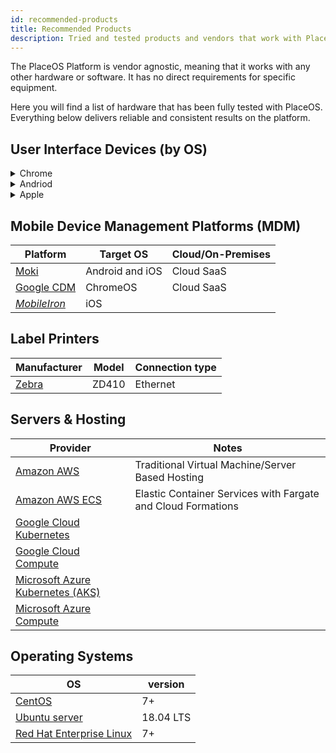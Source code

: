 ```yaml
---
id: recommended-products
title: Recommended Products
description: Tried and tested products and vendors that work with PlaceOS
---
```


The PlaceOS Platform is vendor agnostic, meaning that it works with any other hardware or software.
It has no direct requirements for specific equipment. 

Here you will find a list of hardware that has been fully tested with PlaceOS.
Everything below delivers reliable and consistent results on the platform.

## User Interface Devices (by OS)

<details>
  <summary>Chrome</summary> 

  |Manufacturer |Model | Use Case | Notes
  |---| ---|---|---|
  AOpen|[WT-10M-FRG Chromebase Mini 10"](http://www.goodson.com.au/product/aopen-10-google-chromebase-mini-touch-system-wt10chrome-5587) | Room Booking, <br/>Room Control |Supports remote management via Google CDM.|
  AOpen|[ChromeBox Commercial](https://aopensolutions.com/product/chromebox-commercial/)|Visitor Kiosks, <br/>Information Kiosks|	Compatible with HID Touch Compliant Screens for Larger Kiosks. <br/> Supports remote management via Google CDM.
  <i>InTouch</i>|[INDT Range](https://intouchscreens.com.au/touch-screens/)|Room Booking, <br/>Room Control, <br/> Visitor Kiosks, <br/>Information Kiosks|Range of Chrome OS Based Display Solutions ranging from 10" - 55" including models with cameras, scanners and printers.

</details>

<details>
  <summary>Andriod</summary> 

|Manufacturer |Model | Use Case | Notes
|---| ---|---|---|
QBic|[TD-1060P](https://www.qbictechnology.com/td-1060slim)|Room Booking, <br/>Room Control|Native Android Devices featuring full API that allows device configuration as part of a System in PlaceOS Backoffice. 
Samsung|[Tab (all)](https://www.samsung.com/au/tablets/)|Room Booking, <br/>Room Control,<br/>Visitor Kiosks| Recommend using the Chrome Kiosk App and lock out the device Home Button to prevent unauthorized access/changes to the device configuration.<br/>Supports remote management via Moki.
Mimo|[MCT-10HPQ-POE-2LB](https://www.mimomonitors.com/collections/10-1-tablets/products/mimo-adapt-iqv-10-1-digital-signage-tablet-with-leds-rk3288-processor-with-light-bars-mct-10hpq-poe-2lb)|Room Booking, <br/>Room Control|Mimo 10" Panel includes side LED Light Bars that PlaceOS can control as room availability indicators.<br/>Supports remote management via Moki.

</details>

<details>
  <summary>Apple</summary> 

|Manufacturer |Model | Use Case | Notes
|---| ---|---|---|
Apple|[iPad (all)](https://www.apple.com/au/ipad/)|Room Booking, <br/>Room Control<br/>Visitor Kiosks|Recommend using the Chrome Kiosk App and lock out the device Home Button to prevent unauthorized access/changes to the device configuration. <br/> Supports remote management via Moki.<br/> Suggested mounting Solution: [Optica Pro LED™ Enclosure for iPad mini 2/3/4/5](https://www.armoractive.com/products/optica-pro-LED-iPad-mini3.aspx)

</details>

<!-- original doc had inline images in table, try adding these in when asset directories are more managed -->

<!-- no point messing with column width or vertical spacing until we see how docusaur handles it, but possibly html wrapping can address this. Don"t want to get too caught up in that though -->

## Mobile Device Management Platforms (MDM) 

|Platform|Target OS|Cloud/On-Premises|
|---|---|---|
[Moki](	https://moki.com/)|Android and iOS|Cloud SaaS
[Google CDM](https://cloud.google.com/chrome-enterprise/os/)|ChromeOS|Cloud SaaS
<i>[MobileIron](https://www.mobileiron.com/en/unified-endpoint-management/solutions/mobile-device-management)</i> |iOS|

## Label Printers 
<!-- consider having this as a general peripherals table? -->
|Manufacturer|Model|Connection type|
|---|---|---|
[Zebra](https://www.zebra.com/ap/en/products/printers/desktop/compact-desktop-printers.html)|ZD410|Ethernet

<!-- these last two possibly don"t have to be tables, consider lists or something snazzier but not jarring compared to the tables above -->

## Servers & Hosting

|Provider|Notes|
|---|---|
[Amazon AWS](	https://aws.amazon.com/ec2/	)|Traditional Virtual Machine/Server Based Hosting
[Amazon AWS ECS]( 	https://aws.amazon.com/ecs/)	|Elastic Container Services with Fargate and Cloud Formations
[Google Cloud Kubernetes](	https://cloud.google.com/kubernetes-engine	)|
[Google Cloud Compute](	https://cloud.google.com/compute	)|
[Microsoft Azure Kubernetes (AKS)](	https://azure.microsoft.com/en-au/services/kubernetes-service/	)|
[Microsoft Azure Compute](	https://azure.microsoft.com/en-au/product-categories/compute/	)|

## Operating Systems
|OS | version|
|---|---|
[CentOS](https://www.centos.org/)|7+
[Ubuntu server](https://ubuntu.com/server)|18.04 LTS
[Red Hat Enterprise Linux ](https://www.redhat.com/en/technologies/linux-platforms/enterprise-linux)|7+




